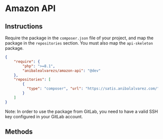 # Amazon API

## Instructions

Require the package in the `composer.json` file of your project, and map the package in the `repositories` section.
You must also map the `api-skeleton` package.

```json
{
    "require": {
        "php": ">=8.1",
        "anibalealvarezs/amazon-api": "@dev"
    },
    "repositories": [
        {
          "type": "composer", "url": "https://satis.anibalalvarez.com/"
        }
    ]
}
```

Note: In order to use the package from GitLab, you need to have a valid SSH key configured in your GitLab account.

## Methods
